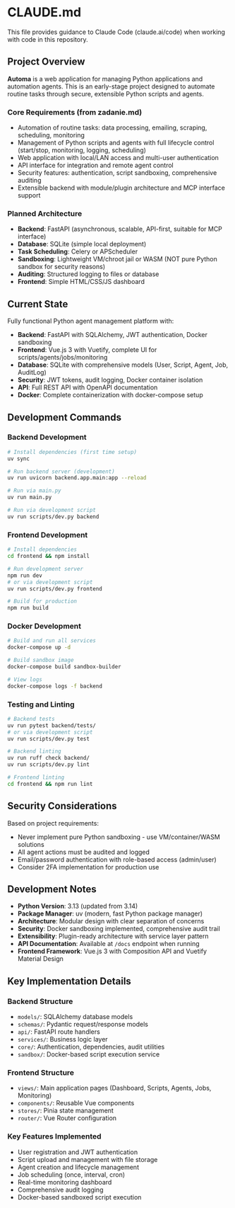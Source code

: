 # CLAUDE.md

This file provides guidance to Claude Code (claude.ai/code) when working with code in this repository.

## Project Overview

**Automa** is a web application for managing Python applications and automation agents. This is an early-stage project designed to automate routine tasks through secure, extensible Python scripts and agents.

### Core Requirements (from zadanie.md)
- Automation of routine tasks: data processing, emailing, scraping, scheduling, monitoring
- Management of Python scripts and agents with full lifecycle control (start/stop, monitoring, logging, scheduling)
- Web application with local/LAN access and multi-user authentication
- API interface for integration and remote agent control
- Security features: authentication, script sandboxing, comprehensive auditing
- Extensible backend with module/plugin architecture and MCP interface support

### Planned Architecture
- **Backend**: FastAPI (asynchronous, scalable, API-first, suitable for MCP interface)
- **Database**: SQLite (simple local deployment)
- **Task Scheduling**: Celery or APScheduler
- **Sandboxing**: Lightweight VM/chroot jail or WASM (NOT pure Python sandbox for security reasons)
- **Auditing**: Structured logging to files or database
- **Frontend**: Simple HTML/CSS/JS dashboard

## Current State

Fully functional Python agent management platform with:
- **Backend**: FastAPI with SQLAlchemy, JWT authentication, Docker sandboxing
- **Frontend**: Vue.js 3 with Vuetify, complete UI for scripts/agents/jobs/monitoring
- **Database**: SQLite with comprehensive models (User, Script, Agent, Job, AuditLog)
- **Security**: JWT tokens, audit logging, Docker container isolation
- **API**: Full REST API with OpenAPI documentation
- **Docker**: Complete containerization with docker-compose setup

## Development Commands

### Backend Development
```bash
# Install dependencies (first time setup)
uv sync

# Run backend server (development)
uv run uvicorn backend.app.main:app --reload

# Run via main.py
uv run main.py

# Run via development script
uv run scripts/dev.py backend
```

### Frontend Development
```bash
# Install dependencies
cd frontend && npm install

# Run development server
npm run dev
# or via development script
uv run scripts/dev.py frontend

# Build for production
npm run build
```

### Docker Development
```bash
# Build and run all services
docker-compose up -d

# Build sandbox image
docker-compose build sandbox-builder

# View logs
docker-compose logs -f backend
```

### Testing and Linting
```bash
# Backend tests
uv run pytest backend/tests/
# or via development script
uv run scripts/dev.py test

# Backend linting
uv run ruff check backend/
uv run scripts/dev.py lint

# Frontend linting
cd frontend && npm run lint
```

## Security Considerations

Based on project requirements:
- Never implement pure Python sandboxing - use VM/container/WASM solutions
- All agent actions must be audited and logged
- Email/password authentication with role-based access (admin/user)
- Consider 2FA implementation for production use

## Development Notes

- **Python Version**: 3.13 (updated from 3.14)
- **Package Manager**: uv (modern, fast Python package manager)
- **Architecture**: Modular design with clear separation of concerns
- **Security**: Docker sandboxing implemented, comprehensive audit trail
- **Extensibility**: Plugin-ready architecture with service layer pattern
- **API Documentation**: Available at `/docs` endpoint when running
- **Frontend Framework**: Vue.js 3 with Composition API and Vuetify Material Design

## Key Implementation Details

### Backend Structure
- `models/`: SQLAlchemy database models
- `schemas/`: Pydantic request/response models
- `api/`: FastAPI route handlers
- `services/`: Business logic layer
- `core/`: Authentication, dependencies, audit utilities
- `sandbox/`: Docker-based script execution service

### Frontend Structure
- `views/`: Main application pages (Dashboard, Scripts, Agents, Jobs, Monitoring)
- `components/`: Reusable Vue components
- `stores/`: Pinia state management
- `router/`: Vue Router configuration

### Key Features Implemented
- User registration and JWT authentication
- Script upload and management with file storage
- Agent creation and lifecycle management
- Job scheduling (once, interval, cron)
- Real-time monitoring dashboard
- Comprehensive audit logging
- Docker-based sandboxed script execution